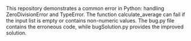 This repository demonstrates a common error in Python: handling ZeroDivisionError and TypeError. The function calculate_average can fail if the input list is empty or contains non-numeric values. The bug.py file contains the erroneous code, while bugSolution.py provides the improved solution.